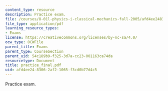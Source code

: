 ```yaml
---
content_type: resource
description: Practice exam.
file: /courses/8-01l-physics-i-classical-mechanics-fall-2005/afd4ee2483062af21065f3cd0b77d4c5_practice_final.pdf
file_type: application/pdf
learning_resource_types:
- Exams
license: https://creativecommons.org/licenses/by-nc-sa/4.0/
ocw_type: OCWFile
parent_title: Exams
parent_type: CourseSection
parent_uid: 54c189b9-f325-3d7a-cc23-001163ca74da
resourcetype: Document
title: practice_final.pdf
uid: afd4ee24-8306-2af2-1065-f3cd0b77d4c5
---
```

Practice exam.
